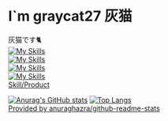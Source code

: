 # I`m graycat27 灰猫
灰猫です🐈  
[![My Skills](https://skillicons.dev/icons?i=cs,dotnet,visualstudio)](#)  
[![My Skills](https://skillicons.dev/icons?i=java,spring,maven,idea,eclipse)](#)  
[![My Skills](https://skillicons.dev/icons?i=html,css,js,jquery,vscode)](#)  
[![My Skills](https://skillicons.dev/icons?i=github,githubactions,sqlite,mysql)](#)  
[Skill/Product](https://yui-kitamura.eng.pro/private/#h2_env)

[![Anurag's GitHub stats](https://github-readme-stats.vercel.app/api?username=graycat27&count_private=true&show_icons=true&locale=ja&disable_animations=false)](#)
[![Top Langs](https://github-readme-stats.vercel.app/api/top-langs/?username=graycat27&layout=compact&count_private=true&show_icons=true&locale=ja)](#)  
[Provided by anuraghazra/github-readme-stats](https://github.com/anuraghazra/github-readme-stats/blob/master/docs/readme_ja.md)
